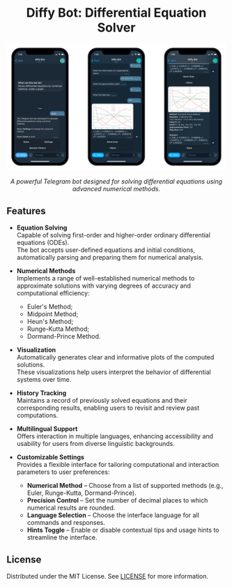 <h1 align="center"> Diffy Bot: Differential Equation Solver </h1>

<img src="docs/images/preview.png" class="center">

<p align="center"> <em> A powerful Telegram bot designed for solving differential equations using advanced numerical methods. </em> </p>

## Features

- **Equation Solving**  
  Capable of solving first-order and higher-order ordinary differential equations (ODEs).  
  The bot accepts user-defined equations and initial conditions, automatically parsing and preparing them for numerical analysis.

- **Numerical Methods**  
  Implements a range of well-established numerical methods to approximate solutions with varying degrees of accuracy and computational efficiency:
  - Euler's Method;
  - Midpoint Method;
  - Heun's Method;
  - Runge-Kutta Method;
  - Dormand-Prince Method.

- **Visualization**  
  Automatically generates clear and informative plots of the computed solutions.  
  These visualizations help users interpret the behavior of differential systems over time.

- **History Tracking**  
  Maintains a record of previously solved equations and their corresponding results, enabling users to revisit and review past computations.

- **Multilingual Support**  
  Offers interaction in multiple languages, enhancing accessibility and usability for users from diverse linguistic backgrounds.

- **Customizable Settings**  
  Provides a flexible interface for tailoring computational and interaction parameters to user preferences:
  - **Numerical Method** – Choose from a list of supported methods (e.g., Euler, Runge-Kutta, Dormand-Prince).  
  - **Precision Control** – Set the number of decimal places to which numerical results are rounded.  
  - **Language Selection** – Choose the interface language for all commands and responses.  
  - **Hints Toggle** – Enable or disable contextual tips and usage hints to streamline the interface.

## License

Distributed under the MIT License. See [LICENSE](LICENSE) for more information.
